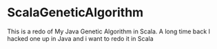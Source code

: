 ScalaGeneticAlgorithm
=====================

This is a redo of My Java Genetic Algorithm in Scala. A long time back I hacked one up in Java and i want to redo it in Scala
